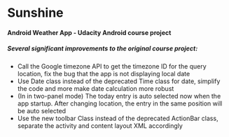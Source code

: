 # Sunshine
#### Android Weather App - Udacity Android course project 
##### Several significant improvements to the original course project:
* Call the Google timezone API to get the timezone ID for the query location, fix the bug that the app is not displaying local date
* Use Date class instead of the deprecated Time class for date, simplify the code and more make date calculation more robust
* (In in two-panel mode) The today entry is auto selected now when the app startup. After changing location, the entry in the same position will be auto selected
* Use the new toolbar Class instead of the deprecated ActionBar class, separate the activity and content layout XML accordingly 
